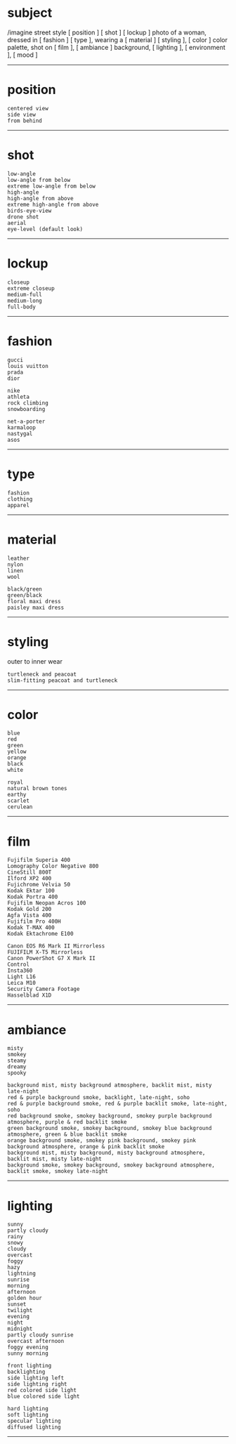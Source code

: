 # subject

/imagine
street style [ position ] [ shot ] [ lockup ] photo of a woman,
dressed in [ fashion ] [ type ],
wearing a [ material ] [ styling ],
[ color ] color palette,
shot on [ film ],
[ ambiance ] background,
[ lighting ],
[ environment ],
[ mood ]

---

# position

	centered view
	side view
	from behind

---

# shot

	low-angle
	low-angle from below
	extreme low-angle from below
	high-angle
	high-angle from above
	extreme high-angle from above
	birds-eye-view
	drone shot
	aerial
	eye-level (default look)

---

# lockup

	closeup
	extreme closeup
	medium-full
	medium-long
	full-body

---

# fashion

	gucci
	louis vuitton
	prada
	dior

	nike
	athleta
	rock climbing
	snowboarding

	net-a-porter
	karmaloop
	nastygal
	asos

---

# type

	fashion
	clothing
	apparel

---

# material

	leather
	nylon
	linen
	wool

	black/green
	green/black
	floral maxi dress
	paisley maxi dress

---

# styling

outer to inner wear

	turtleneck and peacoat
	slim-fitting peacoat and turtleneck

---

# color

	blue
	red
	green
	yellow
	orange
	black
	white

	royal
	natural brown tones
	earthy
	scarlet
	cerulean

---

# film

	Fujifilm Superia 400
	Lomography Color Negative 800
	CineStill 800T
	Ilford XP2 400
	Fujichrome Velvia 50
	Kodak Ektar 100
	Kodak Portra 400
	Fujifilm Neopan Acros 100
	Kodak Gold 200
	Agfa Vista 400
	Fujifilm Pro 400H
	Kodak T-MAX 400
	Kodak Ektachrome E100

	Canon EOS R6 Mark II Mirrorless
	FUJIFILM X-T5 Mirrorless
	Canon PowerShot G7 X Mark II
	Control
	Insta360
	Light L16
	Leica M10
	Security Camera Footage
	Hasselblad X1D

---

# ambiance

	misty
	smokey
	steamy
	dreamy
	spooky

	background mist, misty background atmosphere, backlit mist, misty late-night
	red & purple background smoke, backlight, late-night, soho
	red & purple background smoke, red & purple backlit smoke, late-night, soho
	red background smoke, smokey background, smokey purple background atmosphere, purple & red backlit smoke
	green background smoke, smokey background, smokey blue background atmosphere, green & blue backlit smoke
	orange background smoke, smokey pink background, smokey pink background atmosphere, orange & pink backlit smoke
	background mist, misty background, misty background atmosphere, backlit mist, misty late-night
	background smoke, smokey background, smokey background atmosphere, backlit smoke, smokey late-night

---

# lighting

	sunny
	partly cloudy
	rainy
	snowy
	cloudy
	overcast
	foggy
	hazy
	lightning
	sunrise
	morning
	afternoon
	golden hour
	sunset
	twilight
	evening
	night
	midnight
	partly cloudy sunrise
	overcast afternoon
	foggy evening
	sunny morning

	front lighting
	backlighting
	side lighting left
	side lighting right
	red colored side light
	blue colored side light

	hard lighting
	soft lighting
	specular lighting
	diffused lighting

---

